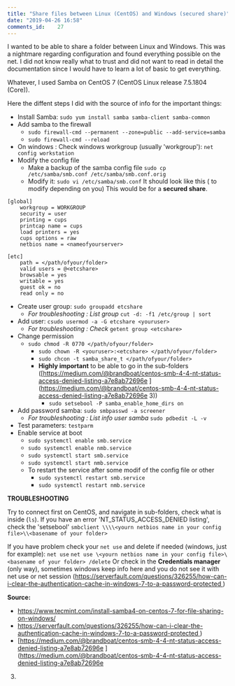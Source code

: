 ```yaml
---
title: "Share files between Linux (CentOS) and Windows (secured share)"
date: "2019-04-26 16:58"
comments_id: 	27
---
```


I wanted to be able to share a folder between Linux and Windows. This was a nightmare regarding configuration and found everything possible on the net. I did not know really what to trust and did not want to read in detail the documentation since I would have to learn a lot of basic to get everything.

Whatever, I used Samba on CentOS 7 (CentOS Linux release 7.5.1804 (Core)).

Here the diffent steps I did with the source of info for the important things:

- Install Samba: `sudo yum install samba samba-client samba-common`
- Add samba to the firewall
  - `sudo firewall-cmd --permanent --zone=public --add-service=samba`
  - `sudo firewall-cmd --reload`
- On windows : Check windows workgroup (usually 'workgroup'): `net config workstation`
- Modify the config file
  - Make a backup of the samba config file `sudo cp /etc/samba/smb.conf /etc/samba/smb.conf.orig`
  - Modify it: `sudo vi /etc/samba/smb.conf`
  It should look like this (<variable> to modify depending on you)
  This would be for a **secured share**.

```
[global]
	workgroup = WORKGROUP
	security = user
	printing = cups
	printcap name = cups
	load printers = yes
	cups options = raw
	netbios name = <nameofyourserver>

[etc]
	path = </path/ofyour/folder>
	valid users = @<etcshare>
	browsable = yes
	writable = yes
	guest ok = no
	read only = no
```

- Create user group: `sudo groupadd etcshare`
  - *For troubleshooting : List group* `cut -d: -f1 /etc/group | sort`
- Add user: `csudo usermod -a -G etcshare <youruser>`
  - *For troubleshooting : Check*	`getent group <etcshare>`
- Change permission
  - `sudo chmod -R 0770 </path/ofyour/folder>`
	- `sudo chown -R <youruser>:<etcshare> </path/ofyour/folder>`
	- `sudo chcon -t samba_share_t </path/ofyour/folder>`
	- **Highly important** to be able to go in the sub-folders ([https://medium.com/@brandboat/centos-smb-4-4-nt-status-access-denied-listing-a7e8ab72696e
](https://medium.com/@brandboat/centos-smb-4-4-nt-status-access-denied-listing-a7e8ab72696e
3))
		- `sudo setsebool -P samba_enable_home_dirs on`
- Add password samba:	`sudo smbpasswd -a screener`
  - *For troubleshooting : List info user samba*	`sudo pdbedit -L -v`
- Test parameters: `testparm`
- Enable service at boot
	- `sudo systemctl enable smb.service`
	- `sudo systemctl enable nmb.service`
	- `sudo systemctl start smb.service`
	- `sudo systemctl start nmb.service`
  - To restart the service after some modif	of the config file or other
  	- `sudo systemctl restart smb.service`
  	- `sudo systemctl restart nmb.service`


**TROUBLESHOOTING**

Try to connect first on CentOS, and navigate in sub-folders, check what is inside (`ls`).
If you have an error 'NT_STATUS_ACCESS_DENIED listing', check the 'setsebool'
	`smbclient \\\\<yourn netbios name in your config file>\\<basename of your folder>`

If you have problem check your `net use` and delete if needed (windows, just for example):
	`net use`
	`net use \<yourn netbios name in your config file>\<basename of your folder> /delete`
Or check in the **Credentials manager** (only way), sometimes windows keep info here and you do not see it with net use or net session ([https://serverfault.com/questions/326255/how-can-i-clear-the-authentication-cache-in-windows-7-to-a-password-protected
](https://serverfault.com/questions/326255/how-can-i-clear-the-authentication-cache-in-windows-7-to-a-password-protected))

**Source:**

- [https://www.tecmint.com/install-samba4-on-centos-7-for-file-sharing-on-windows/
](https://www.tecmint.com/install-samba4-on-centos-7-for-file-sharing-on-windows/)
- [https://serverfault.com/questions/326255/how-can-i-clear-the-authentication-cache-in-windows-7-to-a-password-protected
](https://serverfault.com/questions/326255/how-can-i-clear-the-authentication-cache-in-windows-7-to-a-password-protected))
- [https://medium.com/@brandboat/centos-smb-4-4-nt-status-access-denied-listing-a7e8ab72696e
](https://medium.com/@brandboat/centos-smb-4-4-nt-status-access-denied-listing-a7e8ab72696e
3)
